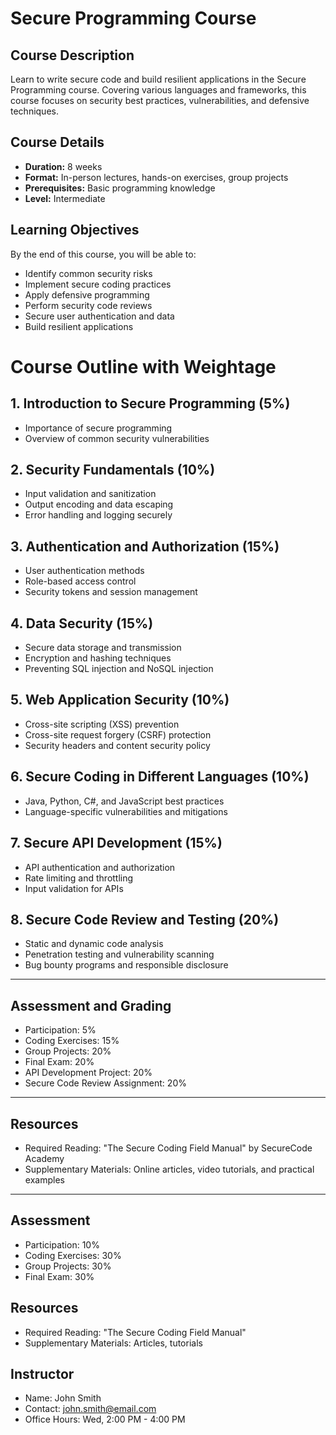 # Secure Programming Course

## Course Description
Learn to write secure code and build resilient applications in the Secure Programming course. Covering various languages and frameworks, this course focuses on security best practices, vulnerabilities, and defensive techniques.

## Course Details
- **Duration:** 8 weeks
- **Format:** In-person lectures, hands-on exercises, group projects
- **Prerequisites:** Basic programming knowledge
- **Level:** Intermediate

## Learning Objectives
By the end of this course, you will be able to:
- Identify common security risks
- Implement secure coding practices
- Apply defensive programming
- Perform security code reviews
- Secure user authentication and data
- Build resilient applications

# Course Outline with Weightage

## 1. Introduction to Secure Programming (5%)
- Importance of secure programming
- Overview of common security vulnerabilities

## 2. Security Fundamentals (10%)
- Input validation and sanitization
- Output encoding and data escaping
- Error handling and logging securely

## 3. Authentication and Authorization (15%)
- User authentication methods
- Role-based access control
- Security tokens and session management

## 4. Data Security (15%)
- Secure data storage and transmission
- Encryption and hashing techniques
- Preventing SQL injection and NoSQL injection

## 5. Web Application Security (10%)
- Cross-site scripting (XSS) prevention
- Cross-site request forgery (CSRF) protection
- Security headers and content security policy

## 6. Secure Coding in Different Languages (10%)
- Java, Python, C#, and JavaScript best practices
- Language-specific vulnerabilities and mitigations

## 7. Secure API Development (15%)
- API authentication and authorization
- Rate limiting and throttling
- Input validation for APIs

## 8. Secure Code Review and Testing (20%)
- Static and dynamic code analysis
- Penetration testing and vulnerability scanning
- Bug bounty programs and responsible disclosure

---

## Assessment and Grading
- Participation: 5%
- Coding Exercises: 15%
- Group Projects: 20%
- Final Exam: 20%
- API Development Project: 20%
- Secure Code Review Assignment: 20%

---

## Resources
- Required Reading: "The Secure Coding Field Manual" by SecureCode Academy
- Supplementary Materials: Online articles, video tutorials, and practical examples

---

## Assessment
- Participation: 10%
- Coding Exercises: 30%
- Group Projects: 30%
- Final Exam: 30%

## Resources
- Required Reading: "The Secure Coding Field Manual"
- Supplementary Materials: Articles, tutorials

## Instructor
- Name: John Smith
- Contact: john.smith@email.com
- Office Hours: Wed, 2:00 PM - 4:00 PM
